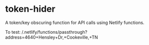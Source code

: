 # token-hider
A token/key obscuring function for API calls using Netlify functions.

To test: /.netlify/functions/passthrough?address=4640+Hensley+Dr,+Cookeville,+TN
